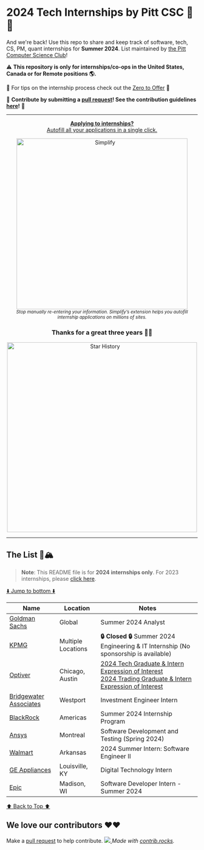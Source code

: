 
# 2024 Tech Internships by Pitt CSC 🌆🐢
And we're back! Use this repo to share and keep track of software, tech, CS, PM, quant internships for **Summer 2024**. List maintained by [the Pitt Computer Science Club](https://pittcsc.org/)!

:warning: **This repository is only for internships/co-ops in the United States, Canada or for Remote positions :earth_americas:.**

🧠 For tips on the internship process check out the [Zero to Offer](https://www.pittcs.wiki/zero-to-offer) 🧠

🙏 **Contribute by submitting a [pull request](https://github.com/susam/gitpr#create-pull-request)! See the contribution guidelines [here](https://github.com/pittcsc/Summer2023-Internships/blob/dev/CONTRIBUTING.md)!** 🙏

---
<div align="center">
	<p>
		<a href="https://simplify.jobs/?utm_source=pittcsc&utm_medium=internships_repo">
			<b>Applying to internships?</b>
			<br>
			Autofill all your applications in a single click.
			<br>
			<div>
				<a href="https://simplify.jobs/?utm_source=pittcsc&utm_medium=internships_repo"><img src="https://res.cloudinary.com/dpeo4xcnc/image/upload/v1636594918/simplify_pittcsc.png" width="450" alt="Simplify" ></a>
			</div>
		</a>
		<sub><i>Stop manually re-entering your information. Simplify’s extension helps you autofill internship applications on millions of sites.</i></sub>
	</p>
</div>

<div align="center">
	<h3>
		Thanks for a great three years 💖💖
	</h3>
	<p>
		<img src="https://api.star-history.com/svg?repos=pittcsc/Summer2023-Internships&type=Date" width="500"  alt="Star History">
	</p>
</div>

---

## The List 🚴🏔
> **Note**:
> This README file is for **2024 internships only**. For 2023 internships, please [click here](https://github.com/pittcsc/Summer2023-Internships/blob/dev/README.md).

[⬇️ Jump to bottom ⬇️](https://github.com/pittcsc/Summer2023-Internships#we-love-our-contributors-%EF%B8%8F%EF%B8%8F)
<!-- Please leave a one line gap between this and the table -->

| Name | Location | Notes |
| ---- | -------- | ----- |
| [Goldman Sachs](https://www.goldmansachs.com/careers/students/programs/americas/summer-analyst-program.html) | Global | Summer 2024 Analyst |
| [KPMG](https://www.kpmguscareers.com/jobdetail/?jobId=98001) | Multiple Locations | **🔒 Closed 🔒** Summer 2024 Engineering & IT Internship (No sponsorship is available) |
| [Optiver](https://optiver.com/working-at-optiver/career-opportunities/) | Chicago, Austin | [2024 Tech Graduate & Intern Expression of Interest](https://optiver.com/working-at-optiver/career-opportunities/6497784002) <br/> [2024 Trading Graduate & Intern Expression of Interest](https://optiver.com/working-at-optiver/career-opportunities/6614387002) |
| [Bridgewater Associates](https://boards.greenhouse.io/bridgewater89/jobs/6570837002) | Westport | Investment Engineer Intern |
| [BlackRock](https://blackrock.tal.net/vx/lang-en-GB/mobile-0/brand-3/xf-232eb66ac89a/candidate/so/pm/1/pl/1/opp/7894-Summer-Internship-Program-Americas/en-GB) | Americas |Summer 2024 Internship Program
| [Ansys](https://careers.ansys.com/job/Vancouver-Spring-2024-Electronics-Intern-Software-Development-and-Testing-%28BSMS%29-Brit-V6E2M6/1026739100/?utm_source=LINKEDIN&utm_medium=referrer) | Montreal | Software Development and Testing (Spring 2024) |
| [Walmart](https://careers.walmart.com/us/jobs/WD1391200-2024-summer-intern-software-engineer-ii-bentonville-ar?utm_campaign=google_jobs_apply&utm_source=google_jobs_apply&utm_medium=organic) | Arkansas| 2024 Summer Intern: Software Engineer II |
| [GE Appliances](https://haier.wd3.myworkdayjobs.com/en-US/GE_Appliances/job/USA-Louisville-KY/Summer-2024-Digital-Technology-Intern_REQ-16073) | Louisville, KY | Digital Technology Intern |
| [Epic](https://epic.avature.net/Careers/FolderDetail/Verona-Wisconsin-United-States-Software-Developer-Intern-Summer-2024/23429) | Madison, WI | Software Developer Intern - Summer 2024

<!-- Please leave a one line gap between this and the table -->
[⬆️ Back to Top ⬆️](https://github.com/pittcsc/Summer2023-Internships#the-list-)

## We love our contributors ❤️❤️
Make a [pull request](https://github.com/susam/gitpr#create-pull-request) to help contribute.
<a href="https://github.com/pittcsc/Summer2023-Internships/graphs/contributors">
  <img src="https://contrib.rocks/image?repo=pittcsc/Summer2023-Internships&columns=24&max=480" />
</a>
*Made with [contrib.rocks](https://contrib.rocks).*

